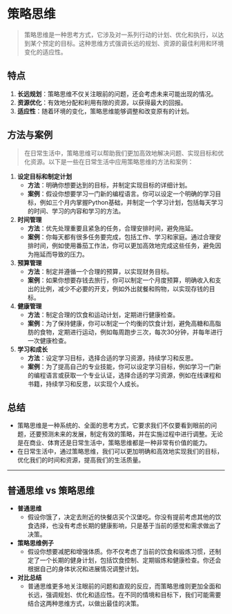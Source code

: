 # 策略思维

> 策略思维是一种思考方式，它涉及对一系列行动的计划、优化和执行，以达到某个预定的目标。这种思维方式强调长远的规划、资源的最佳利用和环境变化的适应性。

## 特点

1. **长远规划**：策略思维不仅关注眼前的问题，还会考虑未来可能出现的情况。
2. **资源优化**：有效地分配和利用有限的资源，以获得最大的回报。
3. **适应性**：随着环境的变化，策略思维能够调整和改变原有的计划。

## 方法与案例

> 在日常生活中，策略思维可以帮助我们更加高效地解决问题、实现目标和优化资源。以下是一些在日常生活中应用策略思维的方法和案例：

1. **设定目标和制定计划**
   - **方法**：明确你想要达到的目标，并制定实现目标的详细计划。
   - **案例**：假设你想要学习一门新的编程语言。你可以设定一个明确的学习目标，例如三个月内掌握Python基础，并制定一个学习计划，包括每天学习的时间、学习的内容和学习的方法。
2. **时间管理**
   - **方法**：优先处理重要且紧急的任务，合理安排时间，避免拖延。
   - **案例**：你每天都有很多任务要完成，包括工作、学习和家庭。通过合理安排时间，例如使用番茄工作法，你可以更加高效地完成这些任务，避免因为拖延而导致的压力。
3. **预算管理**
   - **方法**：制定并遵循一个合理的预算，以实现财务目标。
   - **案例**：如果你想要存钱去旅行，你可以制定一个月度预算，明确收入和支出的比例，减少不必要的开支，例如外出就餐和购物，以实现存钱的目标。
4. **健康管理**
   - **方法**：制定合理的饮食和运动计划，定期进行健康检查。
   - **案例**：为了保持健康，你可以制定一个均衡的饮食计划，避免高糖和高脂肪的食物，定期进行运动，例如每周跑步三次，每次30分钟，并每年进行一次健康检查。
5. **学习和成长**
   - **方法**：设定学习目标，选择合适的学习资源，持续学习和反思。
   - **案例**：为了提高自己的专业技能，你可以设定学习目标，例如学习一门新的编程语言或获取一个专业认证，选择合适的学习资源，例如在线课程和书籍，持续学习和反思，以实现个人成长。

## 总结

- 策略思维是一种系统的、全面的思考方式，它要求我们不仅要看到眼前的问题，还要预测未来的发展，制定有效的策略，并在实施过程中进行调整。无论是在商业、体育还是日常生活中，策略思维都是一种非常有价值的能力。
- 在日常生活中，通过策略思维，我们可以更加明确和高效地实现我们的目标，优化我们的时间和资源，提高我们的生活质量。

---

## 普通思维 vs 策略思维

- **普通思维**
  - 假设你饿了，决定去附近的快餐店买个汉堡吃。你没有提前考虑其他的饮食选择，也没有考虑长期的健康影响，只是基于当前的感觉和需求做出了决策。
- **策略思维例子**
  - 假设你想要减肥和增强体质。你不仅考虑了当前的饮食和锻炼习惯，还制定了一个长期的健身计划，包括饮食控制、定期锻炼和健康检查。你还会根据自己的身体状况和进展情况调整计划。
- **对比总结**
  - 普通思维更多地关注眼前的问题和直观的反应，而策略思维则更加全面和长远，强调规划、优化和适应性。在不同的情境和目标下，我们可能需要结合这两种思维方式，以做出最佳的决策。
